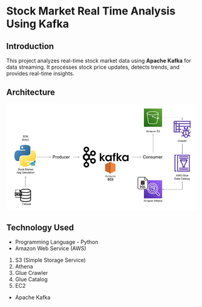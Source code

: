 # Stock Market Real Time Analysis Using Kafka

## Introduction 
This project analyzes real-time stock market data using **Apache Kafka** for data streaming. It processes stock price updates, detects trends, and provides real-time insights.  

## Architecture 
<img src="Architecture.jpg">

## Technology Used
- Programming Language - Python
- Amazon Web Service (AWS)
1. S3 (Simple Storage Service)
2. Athena
3. Glue Crawler
4. Glue Catalog
5. EC2
- Apache Kafka
